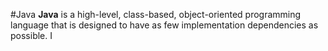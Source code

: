 #Java
**Java** is a high-level, class-based, object-oriented programming language that is designed to have as few implementation dependencies as possible. I